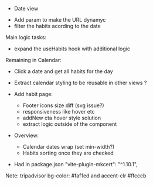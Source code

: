 * Date view
- Add param to make the URL dynamyc
- filter the habits acording to the date

Main logic tasks: 
   - expand the useHabits hook with additional logic

Remaining in Calendar:
* Click a date and get all habits for the day 
- Extract calendar styling to be reusable in other views ?


* Add habit page:
   - Footer icons size diff (svg issue?)
   - responsiveness like hover etc
   - addNew cta hover style solution
   - extract logic outside of the component

* Overview: 
   - Calendar dates wrap (set min-width?)
   - Habits sorting once they are checked




* Had in package.json
"vite-plugin-mkcert": "^1.10.1",

Note: tripadvisor bg-color: #faf1ed and accent-clr #ffcccb